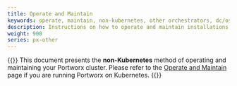 ```yaml
---
title: Operate and Maintain
keywords: operate, maintain, non-kubernetes, other orchestrators, dc/os, docker, ecs, nomad, digital-ocean, packet, rackspace, rancher
description: Instructions on how to operate and maintain installations with Portworx on non-Kubernetes clusters
weight: 900
series: px-other
---
```


{{<info>}}
This document presents the **non-Kubernetes** method of operating and maintaining your Portworx cluster. Please refer to the [Operate and Maintain](/portworx-install-with-kubernetes/operate-and-maintain-on-kubernetes/) page if you are running Portworx on Kubernetes.
{{</info>}}
